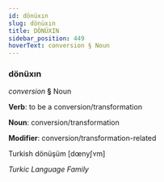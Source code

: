 ```yaml
---
id: dönüxın
slug: dönüxın
title: DÖNÜXIN
sidebar_position: 449
hoverText: conversion § Noun
---
```


### dönüxın

*conversion* **§** Noun

**Verb**: to be a conversion/transformation

**Noun**: conversion/transformation

**Modifier**: conversion/transformation-related

Turkish dönüşüm [dœnyʃʏm]

*Turkic Language Family*